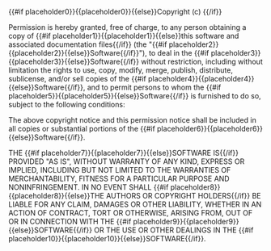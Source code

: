 {{#if placeholder0}}{{placeholder0}}{{else}}Copyright (c) <year> <copyright holders>{{/if}}

Permission is hereby granted, free of charge, to any person obtaining a copy of {{#if placeholder1}}{{placeholder1}}{{else}}this software and associated documentation files{{/if}} (the &quot;{{#if placeholder2}}{{placeholder2}}{{else}}Software{{/if}}&quot;), to deal in the {{#if placeholder3}}{{placeholder3}}{{else}}Software{{/if}} without restriction, including without limitation the rights to use, copy, modify, merge, publish, distribute, sublicense, and/or sell copies of the {{#if placeholder4}}{{placeholder4}}{{else}}Software{{/if}}, and to permit persons to whom the {{#if placeholder5}}{{placeholder5}}{{else}}Software{{/if}} is furnished to do so, subject to the following conditions:

The above copyright notice and this permission notice shall be included in all copies or substantial portions of the {{#if placeholder6}}{{placeholder6}}{{else}}Software{{/if}}.

THE {{#if placeholder7}}{{placeholder7}}{{else}}SOFTWARE IS{{/if}} PROVIDED &quot;AS IS&quot;, WITHOUT WARRANTY OF ANY KIND, EXPRESS OR IMPLIED, INCLUDING BUT NOT LIMITED TO THE WARRANTIES OF MERCHANTABILITY, FITNESS FOR A PARTICULAR PURPOSE AND NONINFRINGEMENT. IN NO EVENT SHALL {{#if placeholder8}}{{placeholder8}}{{else}}THE AUTHORS OR COPYRIGHT HOLDERS{{/if}} BE LIABLE FOR ANY CLAIM, DAMAGES OR OTHER LIABILITY, WHETHER IN AN ACTION OF CONTRACT, TORT OR OTHERWISE, ARISING FROM, OUT OF OR IN CONNECTION WITH THE {{#if placeholder9}}{{placeholder9}}{{else}}SOFTWARE{{/if}} OR THE USE OR OTHER DEALINGS IN THE {{#if placeholder10}}{{placeholder10}}{{else}}SOFTWARE{{/if}}.